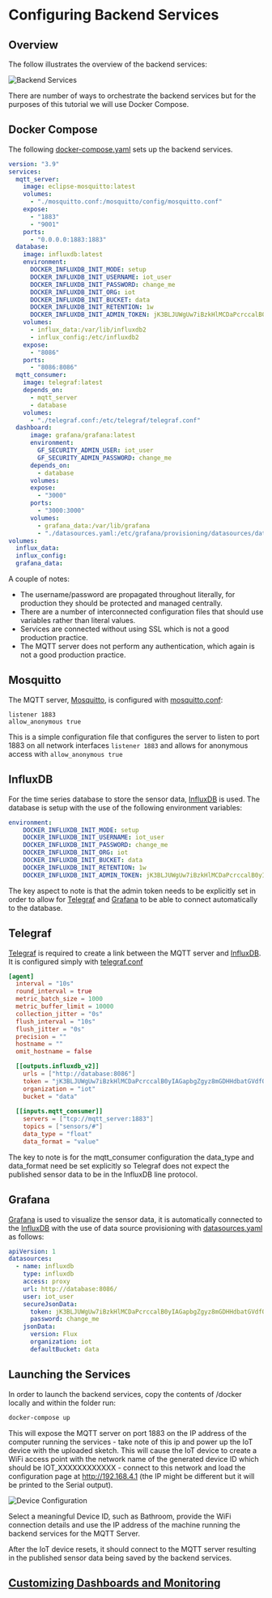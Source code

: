 # Configuring Backend Services

## Overview

The follow illustrates the overview of the backend services:

![Backend Services](../images/backend_overview.png)

There are number of ways to orchestrate the backend services but for the purposes of this tutorial we will use Docker Compose.

## Docker Compose

The following [docker-compose.yaml](../../docker/docker-compose.yml) sets up the backend services.

```yaml
version: "3.9"
services:
  mqtt_server:
    image: eclipse-mosquitto:latest
    volumes:
      - "./mosquitto.conf:/mosquitto/config/mosquitto.conf"
    expose:
      - "1883"
      - "9001"
    ports:
      - "0.0.0.0:1883:1883"
  database:
    image: influxdb:latest
    environment: 
      DOCKER_INFLUXDB_INIT_MODE: setup
      DOCKER_INFLUXDB_INIT_USERNAME: iot_user
      DOCKER_INFLUXDB_INIT_PASSWORD: change_me
      DOCKER_INFLUXDB_INIT_ORG: iot
      DOCKER_INFLUXDB_INIT_BUCKET: data
      DOCKER_INFLUXDB_INIT_RETENTION: 1w      
      DOCKER_INFLUXDB_INIT_ADMIN_TOKEN: jK3BLJUWgUw7iBzkHlMCDaPcrccalB0yIAGapbgZgyz8mGDHHdbatGVdfOtiKtefh9yDw_D0KcpKM2cFiwEvQA==
    volumes:
      - influx_data:/var/lib/influxdb2
      - influx_config:/etc/influxdb2
    expose: 
      - "8086"
    ports:
      - "8086:8086"
  mqtt_consumer:
    image: telegraf:latest
    depends_on: 
      - mqtt_server
      - database
    volumes:
      - "./telegraf.conf:/etc/telegraf/telegraf.conf"
  dashboard:
      image: grafana/grafana:latest
      environment: 
        GF_SECURITY_ADMIN_USER: iot_user
        GF_SECURITY_ADMIN_PASSWORD: change_me
      depends_on: 
        - database
      volumes:
      expose:
        - "3000"
      ports:
        - "3000:3000"
      volumes:
        - grafana_data:/var/lib/grafana
        - "./datasources.yaml:/etc/grafana/provisioning/datasources/datasources.yaml"     
volumes:
  influx_data:
  influx_config:
  grafana_data:
```

A couple of notes:

* The username/password are propagated throughout literally, for production they should be protected and managed centrally.
* There are a number of interconnected configuration files that should use variables rather than literal values.
* Services are connected without using SSL which is not a good production practice.
* The MQTT server does not perform any authentication, which again is not a good production practice.

## Mosquitto

The MQTT server, [Mosquitto](https://mosquitto.org/), is configured with [mosquitto.conf](../../docker/mosquitto.conf):

```
listener 1883
allow_anonymous true
```

This is a simple configuration file that configures the server to listen to port 1883 on all network interfaces ``listener 1883`` and allows for anonymous access with ``allow_anonymous true``

## InfluxDB

For the time series database to store the sensor data, [InfluxDB](https://www.influxdata.com/products/influxdb/) is used. The database is setup with the use of the following environment variables:

```yaml
environment: 
    DOCKER_INFLUXDB_INIT_MODE: setup
    DOCKER_INFLUXDB_INIT_USERNAME: iot_user
    DOCKER_INFLUXDB_INIT_PASSWORD: change_me
    DOCKER_INFLUXDB_INIT_ORG: iot
    DOCKER_INFLUXDB_INIT_BUCKET: data
    DOCKER_INFLUXDB_INIT_RETENTION: 1w      
    DOCKER_INFLUXDB_INIT_ADMIN_TOKEN: jK3BLJUWgUw7iBzkHlMCDaPcrccalB0yIAGapbgZgyz8mGDHHdbatGVdfOtiKtefh9yDw_D0KcpKM2cFiwEvQA==
```

The key aspect to note is that the admin token needs to be explicitly set in order to allow for [Telegraf](https://www.influxdata.com/time-series-platform/telegraf/) and [Grafana](https://grafana.com/) to be able to connect automatically to the database.

## Telegraf

[Telegraf](https://www.influxdata.com/time-series-platform/telegraf/) is required to create a link between the MQTT server and [InfluxDB](https://www.influxdata.com/products/influxdb/). It is configured simply with [telegraf.conf](../../docker/telegraf.conf)

```toml
[agent]
  interval = "10s"
  round_interval = true
  metric_batch_size = 1000
  metric_buffer_limit = 10000
  collection_jitter = "0s"
  flush_interval = "10s"
  flush_jitter = "0s"
  precision = ""
  hostname = ""
  omit_hostname = false

  [[outputs.influxdb_v2]]
    urls = ["http://database:8086"]
    token = "jK3BLJUWgUw7iBzkHlMCDaPcrccalB0yIAGapbgZgyz8mGDHHdbatGVdfOtiKtefh9yDw_D0KcpKM2cFiwEvQA=="
    organization = "iot"
    bucket = "data"
  
  [[inputs.mqtt_consumer]]
    servers = ["tcp://mqtt_server:1883"]
    topics = ["sensors/#"]
    data_type = "float"
    data_format = "value"
```

The key to note is for the mqtt_consumer configuration the data_type and data_format need be set explicitly so Telegraf does not expect the published sensor data to be in the InfluxDB line protocol.

## Grafana

[Grafana](https://grafana.com/) is used to visualize the sensor data, it is automatically connected to the [InfluxDB](https://www.influxdata.com/products/influxdb/) with the use of data source provisioning with [datasources.yaml](../../docker/datasources.yaml) as follows:

```yaml
apiVersion: 1
datasources:
  - name: influxdb
    type: influxdb
    access: proxy
    url: http://database:8086/
    user: iot_user
    secureJsonData:
      token: jK3BLJUWgUw7iBzkHlMCDaPcrccalB0yIAGapbgZgyz8mGDHHdbatGVdfOtiKtefh9yDw_D0KcpKM2cFiwEvQA==
      password: change_me
    jsonData:
      version: Flux
      organization: iot
      defaultBucket: data
```

## Launching the Services

In order to launch the backend services, copy the contents of /docker locally and within the folder run:

```bash
docker-compose up
```

This will expose the MQTT server on port 1883 on the IP address of the computer running the services - take note of this ip and power up the IoT device with the uploaded sketch. This will cause the IoT device to create a WiFi access point with the network name of the generated device ID which should be IOT_XXXXXXXXXXXX - connect to this network and load the configuration page at http://192.168.4.1 (the IP might be different but it will be printed to the Serial output).

![Device Configuration](../images/config_page.png)

Select a meaningful Device ID, such as Bathroom, provide the WiFi connection details and use the IP address of the machine running the backend services for the MQTT Server.

After the IoT device resets, it should connect to the MQTT server resulting in the published sensor data being saved by the backend services.


## [Customizing Dashboards and Monitoring](../step_3/index.md)